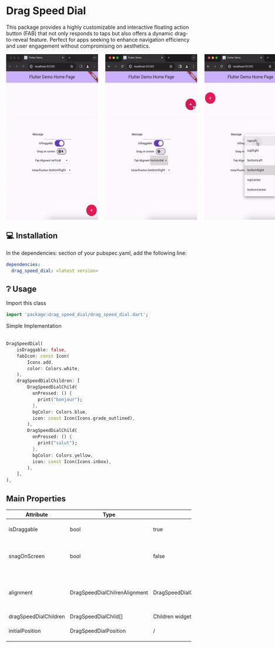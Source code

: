 # Drag Speed Dial

This package provides a highly customizable and interactive floating action button (FAB) that not only responds to taps but also offers a dynamic drag-to-reveal feature. Perfect for apps seeking to enhance navigation efficiency and user engagement without compromising on aesthetics.

<div style="display:flex; justify-content: space-between; gap: 20px;">
    <img src="https://raw.githubusercontent.com/warrenrhodes/drag_speed_dial/master/screenshots/demo1.gif" width="250" height="450" />
    <img src="https://raw.githubusercontent.com/warrenrhodes/drag_speed_dial/master/screenshots/demo3.gif" width="250" height="450" />
    <img src="https://raw.githubusercontent.com/warrenrhodes/drag_speed_dial/master/screenshots/demo4.gif" width="250" height="450" />
</div>

## 💻 Installation

In the dependencies: section of your pubspec.yaml, add the following line:

```yaml
dependencies:
  drag_speed_dial: <latest version>
```

## ❔ Usage

Import this class

```dart
import 'package:drag_speed_dial/drag_speed_dial.dart';
```

Simple Implementation

```dart

DragSpeedDial(
    isDraggable: false,
    fabIcon: const Icon(
        Icons.add,
        color: Colors.white,
    ),
    dragSpeedDialChildren: [
        DragSpeedDialChild(
          onPressed: () {
            print("bonjour");
          },
          bgColor: Colors.blue,
          icon: const Icon(Icons.grade_outlined),
        ),
        DragSpeedDialChild(
          onPressed: () {
            print("salut");
          },
          bgColor: Colors.yellow,
          icon: const Icon(Icons.inbox),
        ),
    ],
),
```

## Main Properties

| Attribute             | Type                          | Default                                   | Description                                           |
| --------------------- | ----------------------------- | ----------------------------------------- | ----------------------------------------------------- |
| isDraggable           | bool                          | true                                      | Whether the FAB can be dragged                        |
| snagOnScreen          | bool                          | false                                     | Whether the FAB should snap on screen.                |
| alignment             | DragSpeedDialChilrenAlignment | DragSpeedDialChildrenAlignment.horizontal | represents the alignment style of drag speed children |
| dragSpeedDialChildren | DragSpeedDialChild[]          | Children widgets of the FAB.              |
| initialPosition       | DragSpeedDialPosition         | /                                         | Initial position of the FAB                           |

